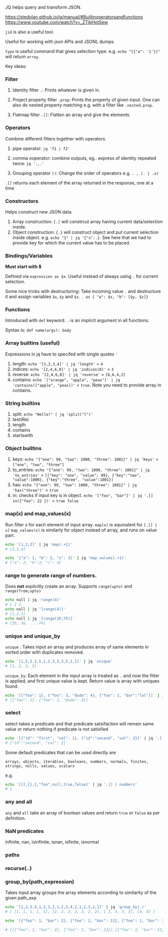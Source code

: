 JQ helps query and transform JSON.

https://stedolan.github.io/jq/manual/#Builtinoperatorsandfunctions
https://www.youtube.com/watch?v=_ZTibHotSew

`jid` is also a useful tool.

Useful for working with json APIs and JSONL dumps.

`type` is useful command that gives selection type.
e.g. 
`echo "[{"a": '1'}]"` will return `array`.

Key ideas:

### Filter

1. Identity filter `.`: Prints whatever is given in.

2. Project property filter `.prop`: Prints the property of given input. One can also do nested property matching e.g. with a filter like `.nested.prop`.

3. Flatmap filter `.[]`: Flatten an array and give the elements.

### Operators

Combine different filters together with operators.

1. pipe operator: `jq 'f1 | f2'`
2. comma ooperator: combine outputs, eg.. express of identity repeated twice: `jq '.,.'`

3. Grouping operator `()`: Change the order of operators e.g. `. , (. | .x)`

`.[]` returns each element of the array returned in the response, one at a time

### Constructors

Helps construct new JSON data.
1. Array construction: `[.]` will constrcut array having current data/selection inside.
2. Object construction: `{.}` will construct object
and put current selection inside object. e.g.
`echo "1" | jq '{"x":.}`. See here that we had to provide key for which the current value has to be placed.

### Bindings/Variables

**Must start with $**

Defined via `expression as $x`.
Useful instead of always using `.` for current selection.

Some nice tricks with destructuring:
Take incoming value `.` and destructure it and assign variables `$x`, `$y` and `$z`.
`. as { "a": $x, "b": [$y, $z]}`


### Functions

Introduced with `def` keyword.
`.` is an implicit argument in all functions.

Syntax is:
`def name(args): body`


### Array builtins (useful)

Expressions in jq have to specifed with single quotes `'`

1. length: `echo '[1,2,3,4]' | jq 'length'` = `4`
2. indices: `echo '[2,4,6,8]' | jq 'indices(8)'` = `3`
3. reverse: `echo '[2,4,6,8]' | jq 'reverse'` = `[8,6,4,2]`
4. contains: `echo '["orange", "apple", "peas"]' | jq 'contains(["apple", "peas])'` = `true`.
Note you need to provide array in contains.

### String builtins

1. split: `echo "Hello!" | jq 'split("l")'`
2. test(Re)
3. length
4. contains
5. startswith

### Object builtins

1. keys: `echo "{"one": 99, "two": 1000, "three": 1001}" | jq 'keys'` = `["one", "two", "three"]`
2. to_entries:   `echo "{"one": 99, "two": 1000, "three": 1001}" | jq 'to_entries'` = `[{"key": "one", "value": 99}, {"key":"two", "value":1000}, {"key":"three", "value":1001}]`
3. has: `echo "{"one": 99, "two": 1000, "three": 1001}" | jq 'has("three")'` = `true`
4. in: checks if input key is in object. `echo '["foo", "bar"]' | jq '.[] in({"foo": 22 })'` = `true false`

### map(x) and map_values(x)

Run filter x for each element of input array.
`map(x)` is equivalent for `[.[] | x]`
`map_values(x)` is similarly for object instead of array, and runs on value part.

```sh
echo '[1,2,3]' | jq 'map(.+1)'
# [2,3,4]

echo '{"a": 1, "b": 2, "c": 3}' | jq 'map_values(.+1)'
# {"a": 2, "b":3, "c": 4}
```

### range to generate range of numbers.

Does **not** explicitly create an array.
Supports `range(upto)` and `range(from;upto)`

```sh
echo null | jq 'range(4)'
# 1 2 3
echo null | jq '[range(4)]' 
# [1,2,3]
echo null | jq '[range(35;75)]'
# [35, 36, ... 74]
```

### unique and unique_by

`unique` : Takes input an array and 
produces array of same elements in sorted order with duplicates removed.

```sh
echo '[1,5,2,3,5,1,2,3,3,3,5,2,1]' | jq 'unique'
# [1, 2, 3, 5]
```

`unique_by`: Each element in the input array is treated as `.` and now the filter is applied, and first unique value is kept. Return value is array with uniques found.

```sh
echo '[{"foo": 1}, {"foo": 3, "dude": 4}, {"foo": 1, "bar":"lol"}]' | jq 'unique_by(.foo)'
# [{"foo": 1}, {"foo": 3, "dude": 4}]
```

### select

select takes a predicate and that predicate satsifaction will remain same value or return nothing if predicate is not satisfied

```sh
echo '[{"id": "first", "val": 1}, {"id":"second", "val": 2}]' | jq '.[] | select(.id == "second")'
# {"id":"second", "val": 2}
```

Some default predicates that can be used directly are

`arrays, objects, iterables, booleans, numbers, normals, finites, strings, nulls, values, scalars`

e.g.
```sh
echo '[[],{},1,"foo",null,true,false]' | jq '.[] | numbers'
# 1
```

### any and all

`any` and `all` take an array of boolean values and return `true` or `false` as per definition.

### NaN predicates

infinite, nan, isinfinite, isnan, isfinite, isnormal

### paths

### recurse(..)


### group_by(path_expression)

Takes input array
groups the array elements according to similarity of the given path_exp

```sh
echo '[1,2,3,4,1,2,3,2,1,2,3,4,2,1,2,3,2,1]' | jq 'group_by(.)'
# [ [1, 1, 1, 1, 1], [2, 2, 2, 2, 2, 2, 2], [ 3, 3, 3, 3], [4, 4] ]

echo '[{"foo": 1, "bar": 2}, {"foo": 2, "bar": 11}, {"foo": 1, "bar": 22}]' | jq 'group_by(.foo)'

# [[{"foo": 1, "bar": 2}, {"foo": 1, "bar": 22}],[{"foo": 2, "bar": 11}]]
```










